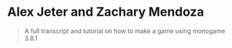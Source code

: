 # Alex Jeter and Zachary Mendoza

> A full transcript and tutorial on how to make a game using monogame 3.8.1

